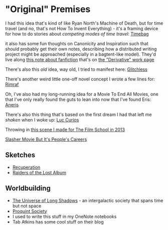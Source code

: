# "Original" Premises

I had this idea that's kind of like Ryan North's Machine of Death, but for time travel (and no, that's not How To Invent Everything) - it's a framing device for how to do stories about *competing modes of time travel*: [Timebag](f3100c35-825d-404c-83e2-6c29352d386e.md)

it also has some fun thoughts on Canonicity and Inspiration such that should probably get their own notes, describing how a distributed writing project might be approached (especially in a bagtent-like model). They'd live along [this note about fanfiction](bd72f20b-397c-4908-9112-1a86e073c492.md) that's on [the "Derivative" work page](bf409581-d752-437a-a086-60002a0f6889.md)

There's also this *old* idea, way old, I tried to manifest here: [Glitchless](0b6986e0-bcb8-4a8d-95d4-f7f97e3d56fd.md)

There's another weird little one-off novel concept I wrote a few lines for: [Rimraf](de7a26b8-e3a8-4316-9044-224b4c840b40.md)

Oh, I've also had my long-running idea for a Movie To End All Movies, one that I've only really found the guts to lean into now that I've found Eris: [Aneris](5760dde5-514b-40d5-88c2-0dbedfc65041.md)

There's also this thing that's based on the first dream I had that left me *shaken* when I woke up: [Luc Curios](9af6adc9-f53e-42a1-9e72-b5dcc9353891.md)

Throwing in [this scene I made for The Film School in 2013](73d7b445-50a6-4c0d-a076-2eca0d594245.md)

[Slasher Movie But It's People's Careers](a2fff44c-ed98-49f3-94db-af19d81c89d9.md)

## Sketches

- [Recuperation](d3ddbeca-8998-4367-939a-a71f12067ef2.md)
- [Raiders of the Lost Album](5b75baa3-e5a7-42d3-ab0f-4ba4e94396a1.md)

## Worldbuilding

- [The Universe of Long Shadows](ad5ecb33-f5b3-485e-922a-6471a569b937.md) - an intergalactic society that spans time but not space
- [Proquint Society](bbe3dbf8-85f3-4a7c-adf5-3a6544d803ad.md)
- I used to write this stuff in my OneNote notebooks
- Tab Atkins has some cool stuff on their blog
